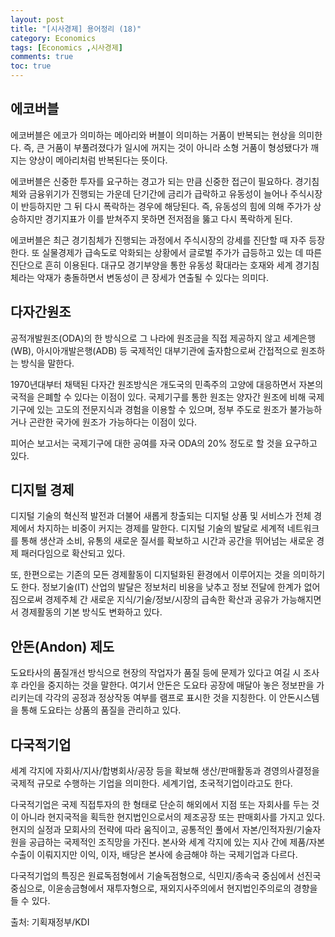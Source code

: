 ```yaml
---
layout: post
title: "[시사경제] 용어정리 (18)"
category: Economics
tags: [Economics ,시사경제]
comments: true
toc: true
---
```

## 에코버블

에코버블은 에코가 의미하는 메아리와 버블이 의미하는 거품이 반복되는 현상을 의미한다. 즉, 큰 거품이 부풀려졌다가 일시에 꺼지는 것이 아니라 소형 거품이 형성됐다가 깨지는 양상이 메아리처럼 반복된다는 뜻이다.

에코버블은 신중한 투자를 요구하는 경고가 되는 만큼 신중한 접근이 필요하다. 경기침체와 금융위기가 진행되는 가운데 단기간에 금리가 급락하고 유동성이 늘어나 주식시장이 반등하지만 그 뒤 다시 폭락하는 경우에 해당된다. 즉, 유동성의 힘에 의해 주가가 상승하지만 경기지표가 이를 받쳐주지 못하면 전저점을 뚫고 다시 폭락하게 된다.

에코버블은 최근 경기침체가 진행되는 과정에서 주식시장의 강세를 진단할 때 자주 등장한다. 또 실물경제가 급속도로 악화되는 상황에서 글로벌 주가가 급등하고 있는 데 따른 진단으로 흔히 이용된다. 대규모 경기부양을 통한 유동성 확대라는 호재와 세계 경기침체라는 악재가 충돌하면서 변동성이 큰 장세가 연출될 수 있다는 의미다.

## 다자간원조

공적개발원조(ODA)의 한 방식으로 그 나라에 원조금을 직접 제공하지 않고 세계은행(WB), 아시아개발은행(ADB) 등 국제적인 대부기관에 출자함으로써 간접적으로 원조하는 방식을 말한다. 

1970년대부터 채택된 다자간 원조방식은 개도국의 민족주의 고양에 대응하면서 자본의 국적을 은폐할 수 있다는 이점이 있다. 국제기구를 통한 원조는 양자간 원조에 비해 국제기구에 있는 고도의 전문지식과 경험을 이용할 수 있으며, 정부 주도로 원조가 불가능하거나 곤란한 국가에 원조가 가능하다는 이점이 있다.

피어슨 보고서는 국제기구에 대한 공여를 자국 ODA의 20% 정도로 할 것을 요구하고 있다.

## 디지털 경제

디지털 기술의 혁신적 발전과 더불어 새롭게 창출되는 디지털 상품 및 서비스가 전체 경제에서 차지하는 비중이 커지는 경제를 말한다. 디지털 기술의 발달로 세계적 네트워크를 통해 생산과 소비, 유통의 새로운 질서를 확보하고 시간과 공간을 뛰어넘는 새로운 경제 패러다임으로 확산되고 있다. 

또, 한편으로는 기존의 모든 경제활동이 디지털화된 환경에서 이루어지는 것을 의미하기도 한다. 정보기술(IT) 산업의 발달은 정보처리 비용을 낮추고 정보 전달에 한계가 없어짐으로써 경제주체 간 새로운 지식/기술/정보/시장의 급속한 확산과 공유가 가능해지면서 경제활동의 기본 방식도 변화하고 있다.

## 안돈(Andon) 제도

도요타사의 품질개선 방식으로 현장의 작업자가 품질 등에 문제가 있다고 여길 시 조사 후 라인을 중지하는 것을 말한다. 여기서 안돈은 도요타 공장에 매달아 놓은 정보판을 가리키는데 각각의 공정과 정상작동 여부를 램프로 표시한 것을 지칭한다. 이 안돈시스템을 통해 도요타는 상품의 품질을 관리하고 있다.

## 다국적기업

세계 각지에 자회사/지사/합병회사/공장 등을 확보해 생산/판매활동과 경영의사결정을 국제적 규모로 수행하는 기업을 의미한다. 세계기업, 초국적기업이라고도 한다. 

다국적기업은 국제 직접투자의 한 형태로 단순히 해외에서 지점 또는 자회사를 두는 것이 아니라 현지국적을 획득한 현지법인으로서의 제조공장 또는 판매회사를 가지고 있다. 현지의 실정과 모회사의 전략에 따라 움직이고, 공통적인 풀에서 자본/인적자원/기술자원을 공급하는 국제적인 조직망을 가진다. 본사와 세계 각지에 있는 지사 간에 제품/자본 수출이 이뤄지지만 이익, 이자, 배당은 본사에 송금해야 하는 국제기업과 다르다. 

다국적기업의 특징은 원료독점형에서 기술독점형으로, 식민지/종속국 중심에서 선진국 중심으로, 이윤송금형에서 재투자형으로, 재외지사주의에서 현지법인주의로의 경향을 들 수 있다.

출처: 기획재정부/KDI